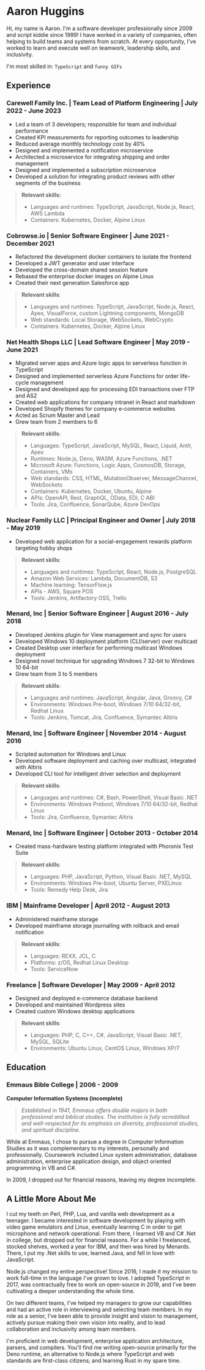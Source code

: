 <!---
#
# By default, content added below the "---" mark will appear in the home page
# between the top bar and the list of recent posts.
# To change the home page layout, edit the _layouts/home.html file.
# See: https://jekyllrb.com/docs/themes/#overriding-theme-defaults
#
layout: default
--->

# Aaron Huggins

Hi, my name is Aaron. I'm a software developer professionally since 2009 and script kiddie since 1999! I have worked in a variety of companies, often helping to build teams and systems from scratch. At every opportunity, I've worked to learn and execute well on teamwork, leadership skills, and inclusivity.

I'm most skilled in: `TypeScript` and `funny GIFs`

## Experience

### **Carewell Family Inc.** | Team Lead of Platform Engineering | July 2022 - June 2023

- Led a team of 3 developers; responsible for team and individual performance
- Created KPI measurements for reporting outcomes to leadership
- Reduced average monthly technology cost by 40%
- Designed and implemented a notification microservice
- Architected a microservice for integrating shipping and order management
- Designed and implemented a subscription microservice
- Developed a solution for integrating product reviews with other segments of the business

> **Relevant skills:**
> 
> - Languages and runtimes: TypeScript, JavaScript, Node.js, React, AWS Lambda
> - Containers: Kubernetes, Docker, Alpine Linux

### **Cobrowse.io** | Senior Software Engineer | June 2021 - December 2021

- Refactored the development docker containers to isolate the frontend
- Developed a JWT generator and user interface
- Developed the cross-domain shared session feature
- Rebased the enterprise docker images on Alpine Linux
- Created their next generation Salesforce app

> **Relevant skills**:
>
> - Languages and runtimes: TypeScript, JavaScript, Node.js, React, Apex, VisualForce, custom Lightning components, MongoDB
> - Web standards: Local Storage, WebSockets, WebCrypto
> - Containers: Kubernetes, Docker, Alpine Linux

### **Net Health Shops LLC** | Lead Software Engineer | May 2019 - June 2021

- Migrated server apps and Azure logic apps to serverless function in TypeScript
- Designed and implemented serverless Azure Functions for order life-cycle management
- Designed and developed app for processing EDI transactions over FTP and AS2
- Created web applications for company intranet in React and markdown
- Developed Shopify themes for company e-commerce websites
- Acted as Scrum Master and Lead
- Grew team from 2 members to 6

> **Relevant skills**:
>
> - Languages: TypeScript, JavaScript, MySQL, React, Liquid, Antlr, Apex
> - Runtimes: Node.js, Deno, WASM, Azure Functions, .NET
> - Microsoft Azure: Functions, Logic Apps, CosmosDB, Storage, Containers, VMs
> - Web standards: CSS, HTML, MutationObserver, MessageChannel, WebSockets
> - Containers: Kubernetes, Docker, Ubuntu, Alpine
> - APIs: OpenAPI, Rest, GraphQL, OData, EDI, C ABI
> - Tools: Jira, Confluence, SonarQube, Azure DevOps

### **Nuclear Family LLC** | Principal Engineer and Owner | July 2018 - May 2019

- Developed web application for a social-engagement rewards platform targeting hobby shops

> **Relevant skills**:
>
> - Languages and runtimes: TypeScript, React, Node.js, PostgreSQL
> - Amazon Web Services: Lambda, DocumentDB, S3
> - Machine learning: TensorFlow.js
> - APIs - AWS, Square POS
> - Tools: Jenkins, Artifactory OSS, Trello

### **Menard, Inc** | Senior Software Engineer | August 2016 - July 2018

- Developed Jenkins plugin for View management and sync for users
- Developed Windows 10 deployment platform (CLI/server) over multicast
- Created Desktop user interface for performing multicast Windows deployment
- Designed novel technique for upgrading Windows 7 32-bit to Windows 10 64-bit
- Grew team from 3 to 5 members

> **Relevant skills**:
>
> - Languages and runtimes: JavaScript, Angular, Java, Groovy, C#
> - Environments: Windows Pre-boot, Windows 7/10 64/32-bit, Redhat Linux
> - Tools: Jenkins, Tomcat, Jira, Confluence, Symantec Altiris

### **Menard, Inc** | Software Engineer | November 2014 - August 2016

- Scripted automation for Windows and Linux
- Developed software deployment and caching over multicast, integrated with Altiris
- Developed CLI tool for intelligent driver selection and deployment

> **Relevant skills**:
>
> - Languages and runtimes: C#, Bash, PowerShell, Visual Basic .NET
> - Environments: Windows Preboot, Windows 7/10 64/32-bit, Redhat Linux
> - Tools: Jira, Confluence, Symantec Altiris

### **Menard, Inc** | Software Engineer | October 2013 - October 2014

- Created mass-hardware testing platform integrated with Phoronix Test Suite

> **Relevant skills**:
>
> - Languages: PHP, JavaScript, Python, Visual Basic .NET, MySQL
> - Environments: Windows Pre-boot, Ubuntu Server, PXELinux
> - Tools: Remedy Help Desk, Jira

### **IBM** | Mainframe Developer | April 2012 - August 2013

- Administered mainframe storage
- Developed mainframe storage journalling with rollback and email notification

> **Relevant skills**:
>
> - Languages: REXX, JCL, C
> - Platforms: z/OS, Redhat Linux Desktop
> - Tools: ServiceNow

### **Freelance** | Software Developer | May 2009 - April 2012

- Designed and deployed e-commerce database backend
- Developed and maintained Wordpress sites
- Created custom Windows desktop applications

> **Relevant skills**:
>
> - Languages: PHP, C, C++, C#, JavaScript, Visual Basic .NET, MySQL, SQLite
> - Environments: Ubuntu Linux, CentOS Linux, Windows XP/7

## Education

### Emmaus Bible College | 2006 - 2009

**Computer Information Systems (incomplete)**

> *Established in 1941, Emmaus offers double majors in both professional and biblical studies. The institution is fully acreddited and well-respected for its emphasis on diversity, professional studies, and spiritual discipline.*

While at Emmaus, I chose to pursue a degree in Computer Information Studies as it was complementary to my interests, personally and professionally. Coursework included Linux system administration, database administration, enterprise application design, and object oriented programming in VB and C#.

In 2009, I dropped out for financial reasons, leaving my degree incomplete.

## A Little More About Me

I cut my teeth on Perl, PHP, Lua, and vanilla web development as a teenager. I became interested in software development by playing with video game emulators and Linux, eventually learning C in order to get microphone and network operational. From there, I learned VB and C# .Net in college, but dropped out for financial reasons. For a while I freelanced, stocked shelves, worked a year for IBM, and then was hired by Menards. There, I put my .Net skills to use, learned Java, and fell in love with JavaScript.

Node.js changed my entire perspective! Since 2016, I made it my mission to work full-time in the language I've grown to love. I adopted TypeScript in 2017, was contractually free to work on open-source in 2019, and I've been cultivating a deeper understanding the whole time.

On two different teams, I've helped my managers to grow our capabilities and had an active role in interviewing and selecting team members. In my role as a senior, I've been able to provide insight and vision to management, actively pursue making their own vision into reality, and to lead collaboration and inclusivity among team members.

I'm proficient in web development, enterprise application architecture, parsers, and compilers. You'll find me writing open-source primarily for the Deno runtime, an alternative to Node.js where TypeScript and web standards are first-class citizens; and learning Rust in my spare time.

